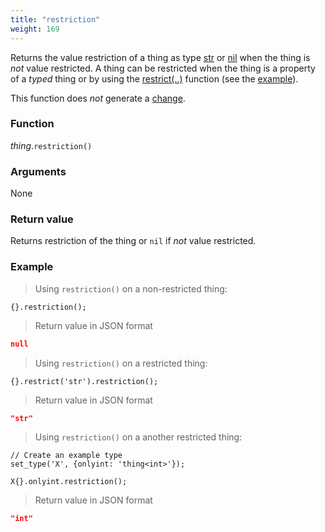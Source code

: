 ```yaml
---
title: "restriction"
weight: 169
---
```


Returns the value restriction of a thing as type [str](../../str) or [nil](../../nil) when the thing is *not* value restricted. A thing can be restricted when the thing is a property of a *typed* thing or by using the [restrict(..)](../restrict) function (see the [example](#example)).

This function does *not* generate a [change](../../../overview/changes).

### Function

*thing*.`restriction()`

### Arguments

None

### Return value

Returns restriction of the thing or `nil` if *not* value restricted.

### Example

> Using `restriction()` on a non-restricted thing:

```thingsdb,json_response
{}.restriction();
```

> Return value in JSON format

```json
null
```

> Using `restriction()` on a restricted thing:

```thingsdb,json_response
{}.restrict('str').restriction();
```

> Return value in JSON format

```json
"str"
```

> Using `restriction()` on a another restricted thing:

```thingsdb,json_response
// Create an example type
set_type('X', {onlyint: 'thing<int>'});

X{}.onlyint.restriction();
```

> Return value in JSON format

```json
"int"
```
